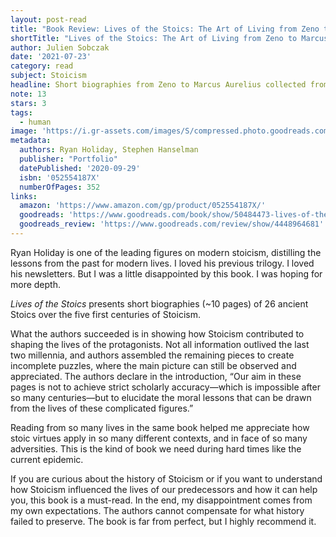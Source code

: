 ```yaml
---
layout: post-read
title: "Book Review: Lives of the Stoics: The Art of Living from Zeno to Marcus Aurelius"
shortTitle: "Lives of the Stoics: The Art of Living from Zeno to Marcus Aurelius"
author: Julien Sobczak
date: '2021-07-23'
category: read
subject: Stoicism
headline: Short biographies from Zeno to Marcus Aurelius collected from remaining writings.
note: 13
stars: 3
tags:
  - human
image: 'https://i.gr-assets.com/images/S/compressed.photo.goodreads.com/books/1594616854l/50484473.jpg'
metadata:
  authors: Ryan Holiday, Stephen Hanselman
  publisher: "Portfolio"
  datePublished: '2020-09-29'
  isbn: '052554187X'
  numberOfPages: 352
links:
  amazon: 'https://www.amazon.com/gp/product/052554187X/'
  goodreads: 'https://www.goodreads.com/book/show/50484473-lives-of-the-stoics'
  goodreads_review: 'https://www.goodreads.com/review/show/4448964681'
---
```



Ryan Holiday is one of the leading figures on modern stoicism, distilling the lessons from the past for modern lives. I loved his previous trilogy. I loved his newsletters. But I was a little disappointed by this book. I was hoping for more depth.

_Lives of the Stoics_ presents short biographies (~10 pages) of 26 ancient Stoics over the five first centuries of Stoicism.

What the authors succeeded is in showing how Stoicism contributed to shaping the lives of the protagonists. Not all information outlived the last two millennia, and authors assembled the remaining pieces to create incomplete puzzles, where the main picture can still be observed and appreciated. The authors declare in the introduction, “Our aim in these pages is not to achieve strict scholarly accuracy—which is impossible after so many centuries—but to elucidate the moral lessons that can be drawn from the lives of these complicated figures.”

Reading from so many lives in the same book helped me appreciate how stoic virtues apply in so many different contexts, and in face of so many adversities. This is the kind of book we need during hard times like the current epidemic.

If you are curious about the history of Stoicism or if you want to understand how Stoicism influenced the lives of our predecessors and how it can help you, this book is a must-read. In the end, my disappointment comes from my own expectations. The authors cannot compensate for what history failed to preserve. The book is far from perfect, but I highly recommend it.
